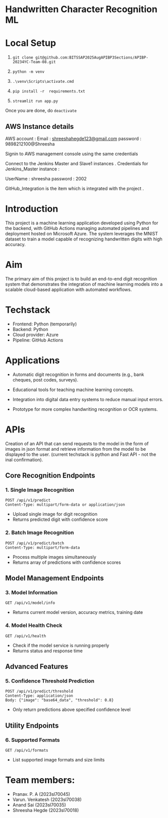 # Handwritten Character Recognition ML

# Local Setup

1. `git clone git@github.com:BITSSAP2025AugAPIBP3Sections/APIBP-20234YC-Team-08.git`

2. `python -m venv`

3. `.\venv\Scripts\activate.cmd`

4. `pip install -r  requirements.txt`

5. `streamlit run app.py`

Once you are done, do `deactivate`

## AWS Instance details 

AWS account :
Email : shreeshahegde123@gmail.com
password : 9898212100@Shreesha

Signin to AWS management console using the same credentials 

Connect to the Jenkins Master and Slave1 instances .
Credentials for Jenkins_Master instance :

UserName : shreesha
password : 2002

GitHub_Integration is the item which is integrated with the project . 


# Introduction

This project is a machine learning application developed using Python for the backend, with GitHub Actions managing automated pipelines and deployment hosted on Microsoft Azure. The system leverages the MNIST dataset to train a model capable of recognizing handwritten digits with high accuracy.

# Aim

The primary aim of this project is to build an end-to-end digit recognition system that demonstrates the integration of machine learning models into a scalable cloud-based application with automated workflows.

# Techstack

* Frontend: Python (temporarily) 
* Backend: Python
* Cloud provider: Azure
* Pipeline: GitHub Actions

# Applications

* Automatic digit recognition in forms and documents (e.g., bank cheques, post codes, surveys).

* Educational tools for teaching machine learning concepts.

* Integration into digital data entry systems to reduce manual input errors.

* Prototype for more complex handwriting recognition or OCR systems.

# APIs

Creation of an API that can send requests to the model in the form of images in json format and retrieve information from the model to be displayed to the user. (current techstack is python and Fast API - not the inal confirmation).

## Core Recognition Endpoints

### 1. Single Image Recognition
```
POST /api/v1/predict
Content-Type: multipart/form-data or application/json
```
- Upload single image for digit recognition
- Returns predicted digit with confidence score

### 2. Batch Image Recognition
```
POST /api/v1/predict/batch
Content-Type: multipart/form-data
```
- Process multiple images simultaneously
- Returns array of predictions with confidence scores

## Model Management Endpoints

### 3. Model Information
```
GET /api/v1/model/info
```
- Returns current model version, accuracy metrics, training date

### 4. Model Health Check
```
GET /api/v1/health
```
- Check if the model service is running properly
- Returns status and response time

## Advanced Features

### 5. Confidence Threshold Prediction
```
POST /api/v1/predict/threshold
Content-Type: application/json
Body: {"image": "base64_data", "threshold": 0.8}
```
- Only return predictions above specified confidence level

## Utility Endpoints

### 6. Supported Formats
```
GET /api/v1/formats
```
- List supported image formats and size limits

# Team members:

* Pranav. P. A (2023sl70045)
* Varun. Venkatesh (2023sl70038)
* Anand Sai (2023sl70035)
* Shreesha Hegde (2023sl70018)

